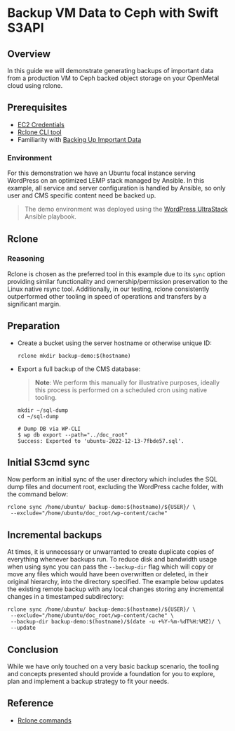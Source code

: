 # Backup VM Data to Ceph with Swift S3API

## Overview

In this guide we will demonstrate generating backups of important data from a
production VM to Ceph backed object storage on your OpenMetal cloud using rclone.

## Prerequisites

- [EC2 Credentials](swift-api-s3.md)
- [Rclone CLI tool](swift-s3-rclone-cli.md)
- Familiarity with [Backing Up Important Data](backing-up-your-data.md)

### Environment

For this demonstration we have an Ubuntu focal instance serving WordPress on an
optimized LEMP stack managed by Ansible. In this example, all service and server
configuration is handled by Ansible, so only user and CMS specific content need
be backed up.

> The demo environment was deployed using the [WordPress UltraStack](https://github.com/inmotionhosting/wordpress-ultrastack-ansible)
> Ansible playbook.

## Rclone

### Reasoning

Rclone is chosen as the preferred tool in this example due to its `sync` option
providing similar functionality and ownership/permission preservation to the
Linux native rsync tool. Additionally, in our testing, rclone consistently
outperformed other tooling in speed of operations and transfers by a significant
margin.

## Preparation

- Create a bucket using the server hostname or otherwise unique ID:

    ```shell
    rclone mkdir backup-demo:$(hostname)
    ```

- Export a full backup of the CMS database:
  
  > **Note**: We perform this manually for illustrative purposes, ideally this
  > process is performed on a scheduled cron using native tooling.

  ```shell
  mkdir ~/sql-dump
  cd ~/sql-dump

  # Dump DB via WP-CLI
  $ wp db export --path="../doc_root"
  Success: Exported to 'ubuntu-2022-12-13-7fbde57.sql'.
  ```

## Initial S3cmd sync

Now perform an initial sync of the user directory which includes the SQL dump
files and document root, excluding the WordPress cache folder, with the command
below:

```shell
rclone sync /home/ubuntu/ backup-demo:$(hostname)/${USER}/ \
 --exclude="/home/ubuntu/doc_root/wp-content/cache"
```

## Incremental backups

At times, it is unnecessary or unwarranted to create duplicate copies of
everything whenever backups run. To reduce disk and bandwidth usage when using
sync you can pass the `--backup-dir` flag which will copy or move any files
which would have been overwritten or deleted, in their original hierarchy, into
the directory specified. The example below updates the existing remote backup
with any local changes storing any incremental changes in a timestamped
subdirectory:

```shell
rclone sync /home/ubuntu/ backup-demo:$(hostname)/${USER}/ \
 --exclude="/home/ubuntu/doc_root/wp-content/cache" \
 --backup-dir backup-demo:$(hostname)/$(date -u +%Y-%m-%dT%H:%MZ)/ \
 --update
```

## Conclusion

While we have only touched on a very basic backup scenario, the tooling and
concepts presented should provide a foundation for you to explore, plan and
implement a backup strategy to fit your needs.

## Reference

- [Rclone commands](https://rclone.org/commands/)
